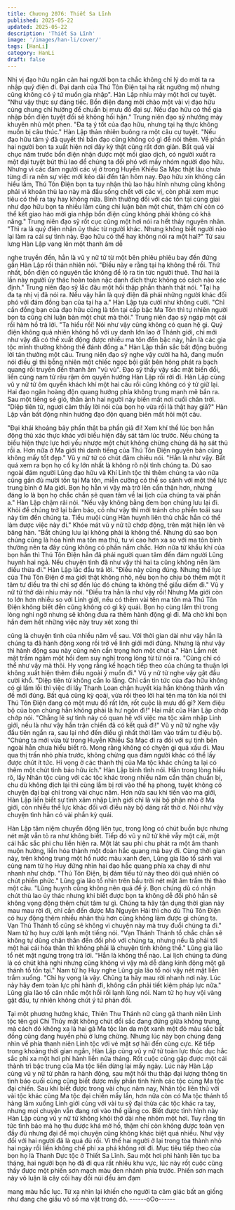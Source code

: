 ```yaml
---
title: Chương 2076: Thiết Sa Lĩnh
published: 2025-05-22
updated: 2025-05-22
description: 'Thiết Sa Lĩnh'
image: '/images/han-li/cover/'
tags: [HanLi]
category: HanLi
draft: false
---
```


Nhị vị đạo hữu ngăn cản hai người bọn ta chắc không chỉ lý do
mời ta ra nhập quý điện đi. Đại danh của Thú Tôn Điện tại hạ rất
ngưỡng mộ nhưng cũng không có ý tứ muốn gia nhập". Hàn Lập
nhíu mày một hơi cự tuyệt.
"Như vậy thực sự đáng tiếc. Bổn điện đang mời chào một vài vị
đạo hữu cùng chung chí hướng để chuẩn bị mưu đồ đại sự. Nếu
đạo hữu có thể gia nhập bổn điện tuyệt đối sẽ không hối hận."
Trung niên đạo sỹ nhướng mày khuyên nhủ một phen.
"Đa tạ ý tốt của đạo hữu, nhưng tại hạ thực không muốn bị câu
thúc." Hàn Lập thản nhiên buông ra một câu cự tuyệt.
"Nếu đạo hữu tâm ý đã quyết thì bần đạo cũng không có gì để nói
thêm. Về phần hai người bọn ta xuất hiện nơi đây kỳ thật cũng rất
đơn giản. Bất quả vài chục năm trước bổn điện nhận được một
mối giao dịch, có người xuất ra một đại tuyệt bút thù lao để chúng
ta đối phó với mấy nhóm người đạo hữu. Nhưng vì các đám
người các vị ở trong Huyễn Khiếu Sa Mạc thật lâu chưa từng đi ra
nên sự việc mới kéo dài đến tận hôm nay. Đạo hữu xin không cần
hiểu lầm, Thú Tôn Điện bọn ta tuy nhận thù lao hậu hĩnh nhưng
cũng không phải vì khoản thù lao này mà đấu sống chết với các
vị, còn phải xem mục tiêu có thể ra tay hay không nữa. Bình
thường đối với các tồn tại cùng giai như đạo hữu bọn ta nhiều
lắm cũng chỉ luận bàn một chút, thậm chí còn có thể kết giao hảo
mời gia nhập bổn điện cũng không phải không có khả năng."
Trung niên đạo sỹ rốt cục cũng một hơi nói ra hết thảy nguyên
nhân.
"Thì ra là quý điện nhận ủy thác từ người khác. Nhưng không biết
người nào lại làm ra cái sự tình này. Đạo hữu có thể hay không
nói ra một hai?" Từ sau lưng Hàn Lập vang lên một thanh âm dễ

nghe truyền đến, hẳn là vũ y nữ tử từ một bên phiêu phiêu bay
đến đứng gần Hàn Lập rồi thản nhiên nói.
"Điều này e rằng tại hạ không thể rồi. Thứ nhất, bổn điện có
nguyên tắc không để lộ ra tin tức người thuê. Thứ hai là lần này
người ủy thác hoàn toàn nặc danh đích thực không có cách nào
xác định." Trung niên đạo sỹ lắc đâu một hồi thập phần thành thật
nói.
"Tại hạ đa tạ nhị vị đã nói ra. Nếu vậy hẳn là quý điện đã phái
những người khác đối phó với đám đồng bạn của tại hạ a." Hàn
Lập tựa cười như không cười.
"Chỉ cần đồng bạn của đạo hữu cũng là tồn tại cấp bậc Ma Tôn
thì tự nhiên người bọn ta cũng chỉ luận bàn một chút mà thôi."
Trung niên đạo sỹ ngáp một cái rồi hàm hồ trả lời.
"Ta hiểu rồi! Nói như vậy cũng không có quan hệ gì. Quý điện
không quả nhiên không hổ với uy danh lớn lao ở Thánh giới, chỉ
mới như vậy đã có thể xuất động được nhiều ma tôn đến bậc này,
hẳn là các gia tộc mình thường không thể đánh đồng a." Hàn Lập
thần sắc bất động buông lời tán thưởng một câu.
Trung niên đạo sỹ nghe vậy cười ha hả, đang muốn nói điều gì thì
bỗng nhiên một chiếc ngọc bội giắt bên hông phát ra bạch quang
rồi truyền đến thanh âm "vù vù".
Đạo sỹ thấy vậy sắc mặt biến đổi, liền cùng nam tử râu rậm ôm
quyền hướng Hàn Lập rồi rời đi.
Hàn Lập cùng vũ y nữ tử ôm quyền khách khí một hai câu rồi
cũng không có ý tứ giữ lại.
Hai đạo ngân hoàng độn quang hướng phía không trung mạnh
mẽ bắn ra. Sau một tiếng sé gió, thân ảnh hai người này biến mất
nơi cuối chân trời.
"Diệp tiên tử, ngươi cảm thấy lời nói của bọn họ vừa rồi là thật
hay giả?" Hàn Lập vẫn bất động nhìn hướng đạo độn quang biên
mất hỏi một câu.

"Đại khái khoảng bảy phần thật ba phần giả đi! Xem khí thế lúc
bọn hắn động thủ xác thực khác với biểu hiện đầy sát tâm lúc
trước. Nếu chúng ta biểu hiện thực lực hơi yếu nhược một chút
không chừng chúng đã hạ sát thủ rồi a. Hơn nữa ở Ma giới thì
danh tiếng của Thú Tôn Điện nguyên bản cũng không mấy tốt
đẹp." Vũ y nữ tử có chút đăm chiêu nói.
"Hẳn là như vậy. Bất quá xem ra bọn họ cố kỵ lớn nhất là không
rõ nội tình chúng ta. Dù sao ngoài đám người Lũng đạo hữu và
Khí Linh tộc thì thêm chúng ta vào nữa cũng gần đủ mười tồn tại
Ma tôn, miễn cưỡng có thể so sánh với một thế lực trung bình ở
Ma giới. Bọn họ hẳn vì vậy mà trở lên cẩn thận hơn, nhưng đáng
lo là bọn họ chắc chắn sẽ quan tâm về lai lịch của chúng ta vài
phần a." Hàn Lập chậm rãi nói.
"Nếu vậy không bằng đem bọn chúng lưu lại đi. Khỏi để chúng trở
lại bẩm báo, có như vậy thì mới tránh cho phiền toái sau này tìm
đến chúng ta. Tiểu muội cùng Hàn huynh liên thủ chắc hẳn có thể
làm được việc này đi." Khóe mát vũ y nữ tử chớp động, trên mặt
hiện lên vẻ băng hàn.
"Bắt chúng lưu lại không phải là không thể. Nhưng dù sao bọn
chúng cũng là hóa hình ma tôn ma thú, tu vi cao hơn xa so với ma
tôn bình thường nên ta đây cũng không có phần nắm chắc. Hơn
nữa từ khẩu khí của bọn hắn thì Thú Tôn Điện hẳn đã phái người
quan tâm đến đám người Lũng huynh hai ngả. Nếu chuyện tình
đã như vậy thì hai ta cũng không nên làm điều thừa đi." Hàn Lập
lắc đầu trả lời.
"Điều này cũng đúng. Nhưng thế lực của Thú Tôn Điện ở ma giới
thật không nhỏ, nếu bọn họ chịu bỏ thêm một ít tâm tư điều tra thì
chỉ sợ đến lúc đó chúng ta không thể giấu diếm đi." Vũ y nữ tử thở
dài nhíu mày nói.
"Điều tra hẳn là như vậy rồi! Nhưng Ma giới còn to lớn hơn nhiều
so với Linh giới, nếu có thêm vài tên ma tôn mà Thú Tôn Điện
không biết đễn cũng không có gì kỳ quái. Bọn họ cùng lắm thì
trong lòng nghi ngờ nhưng sẽ không đưa ra thêm hành động gì đi.
Mà chờ khi bọn hắn đem hết những việc này truy xét xong thì

cũng là chuyện tình của nhiều năm về sau. Với thời gian dài như
vậy hẳn là chúng ta đã hành động xong rồi trở về linh giới mới
đúng. Nhưng là như vậy thì hành động sau này cũng nên cẩn
trọng hơn một chút a." Hàn Lầm nét mặt trầm ngâm một hồi đem
suy nghĩ trong lòng từ từ nói ra.
"Cũng chỉ có thể như vậy mà thôi. Hy vọng rằng kế hoạch tiếp
theo của chúng ta thuận lợi không xuất hiện thêm điều ngoài ý
muốn đi." Vũ y nữ tử nghe vậy gật đầu cười khổ.
"Diệp tiên tử không cần lo lắng. Chỉ cần tin tức của đạo hữu
không có gì lầm lỗi thì việc đi lấy Thanh Loan chân huyết kia hẳn
không thành vấn đề mới đúng. Bất quá cũng kỳ qoái, vừa rồi theo
lời hai tên ma tôn kia nói thì Thú Tôn Điện đang có một mưu đồ
rất lớn, rốt cuộc là mưu đồ gì? Xem điệu bộ của bọn chúng hẳn
không phải là hư ngôn đi!" Hai mắt của Hàn Lập chớp chớp nói.
"Chẳng lẽ sự tình này có quan hệ với việc ma tộc xâm nhập Linh
giới, nếu là như vậy hẳn trận chiến đã có kết quả đi!" Vũ y nữ tử
nghe vậy đầu tiên ngẩn ra, sau lại nhớ đến điều gì nhất thời lâm
vào trầm tư điệu bộ.
"Chúng ta mới vừa từ trong Huyễn Khiếu Sa Mạc đi ra đối với sự
tình bên ngoài hẳn chưa hiểu biết rõ. Mong rằng không có chyện
gì quá xấu đi. Mau qua thị trấn nhỏ phía trước, không chừng qua
đám người khác có thể lấy được chút ít tức. Hi vọng ở các thành
thị của Ma tộc khác chúng ta lại có thêm một chút tình báo hữu
ích." Hàn Lập bình tĩnh nói.
Hắn trong lòng hiểu rõ, lấy Nhân tộc cùng với các tộc khác trong
nhiều năm cẩn thận chuẩn bị, chu dù không địch lại thì cùng lắm
bị rơi vào thế hạ phong, tuyệt không có chuyện đại bại chỉ trong
vài chục năm.
Hơn nữa sau khi tiến vào ma giới, Hàn Lập liền biết sự tình xâm
nhập Linh giới chỉ là vài bộ phận nhỏ ở Ma giới, còn nhiều thế lực
khác đối với điều này bộ dáng rất thờ ơ.
Nói như vậy chuyện tình hẳn có vài phần kỳ quái.

Hàn Lập tâm niệm chuyển động liên tục, trong lòng có chút buồn
bực nhưng nét mặt vẫn tỏ ra như không biết. Tiếp đó vũ y nữ tử
khẽ vẫy một cái, một cái hắc sắc phi chu liền hiện ra.
Một lát sau phi chu phát ra một âm thanh muộn hưởng, liền hóa
thành một đoàn hắc quang mà bay đi.
Cùng thời gian này, trên không trung một hồ nước màu xanh đen,
Lũng gia lão tổ sánh vai cùng nam tử họ Huy đứng nhìn hai đạo
hắc quang phía xa chạy đi như nhanh như chớp.
"Thú Tôn Điện, bị đám tiểu tử này theo dõi quả nhiên có chút
phiền phức." Lũng gia lão tổ nhìn trên bầu trời nét mặt âm trầm thì
thào một câu.
"Lũng huynh cũng không nên quá để ý. Bọn chúng dù có nhận
chút thù lao ủy thác nhưng khi biết được bọn ta không dễ đối phó
hẳn sẽ không vọng động thêm chút tâm tư gì. Chúng ta hãy tận
dụng thời gian này mau mau rời đi, chỉ cần đến được Ma Nguyên
Hải thì cho dù Thú Tôn Điện có huy động thêm nhiều nhân thủ
hơn cũng không làm được gì chúng ta. Vạn Thú Thánh tổ cũng sẽ
không vì chuyện này mà truy đuổi chúng ta đi." Nam tử họ huy
cười lạnh một tiếng nói.
"Vạn Thánh Thánh tổ chắc chắn sẽ không tự dùng chân thân đến
đối phó với chúng ta, nhưng nếu là phái tới một hai cái hóa thân
thì không phải là chuyện tình không thể." Lũng gia lão tổ nét mặt
ngưng trọng trả lời.
"Hẳn là không thể nào. Lai lịch chúng ta đúng là có chút khả nghi
nhưng cũng không vì vậy mà dễ dàng kinh động một gã thánh tổ
tồn tại." Nam tử họ Huy nghe Lũng gia lão tổ nói vậy nét mặt liền
trầm xuống.
"Chỉ hy vọng là vậy. Chũng ta hãy mau rời nhanh nơi này. Lúc này
hãy đem toàn lực phi hành đi, không cần phải tiết kiệm pháp lực
nữa." Lũng gia lão tổ cân nhắc một hồi rồi lạnh lùng nói.
Nam tử họ huy vội vàng gật đầu, tự nhiên không chút ý tứ phản
đối.

Tại một phương hướng khác, Thiên Thu Thánh nữ cùng gã thanh
niên Linh tộc tên gọi Chi Thủy mặt không chút đổi sắc đang đứng
giữa không trung, mà cách đó không xa là hai gã Ma tộc làn da
một xanh một đỏ màu sắc bất đồng cũng đang huyền phù ở lưng
chừng. Nhưng lúc này bọn chúng đang nhìn về phía thanh niên
Linh tộc với vẻ mặt sợ hãi đến cùng cực.
Kế tiếp trong khoảng thời gian ngắn, Hàn Lập cùng vũ y nữ tử
toàn lực thúc dục hắc sắc phi xa một hơi phi hành liền nửa tháng.
Rốt cuộc cũng gặp được một cái thành trì bậc trung của Ma tộc
liền dừng lại mấy ngày.
Lúc này Hàn Lập cùng vũ y nữ tử phân ra hành động, sau một hồi
thu thập đại lượng thông tin tình báo cuối cùng cũng biết được
mấy phần tình hình các tộc cùng Ma tộc đại chiến.
Sau khi biết được trong vài chục năm nay, Nhân tộc liên thủ với
vài tộc khác cùng Ma tộc đại chiến mấy lần, hơn nữa còn có Ma
tộc thánh tổ hàng lâm xuống Linh giới cùng với vài tu sỹ đại thừa
các tộc khác ra tay, nhưng mọi chuyện vẫn đang rơi vào thế giằng
co. Biết được tình hình này Hàn Lập cùng vũ y nữ tử không khỏi
thở dài nhẹ nhõm một hơi.
Tuy rằng tin tức tình báo mà họ thu được khá mở hồ, thậm chí
còn không được toàn vẹn đầy đủ nhưng đại để mọi chuyện cũng
không khác biệt quá nhiều.
Như vậy đối với hai người đã là quá đủ rồi.
Vì thế hai người ở lại trong tòa thành nhỏ hai ngày rồi liền không
chế phi xa phá không rời đi.
Mục tiêu tiếp theo của bọn họ là Thanh Dực tộc ở Thiết Sa Lĩnh.
Sau một hơi phi hành liên tục ba tháng, hai người bọn họ đã đi
qua rất nhiều khu vực, lúc này rốt cuộc cũng thấy được một phiến
sơn mạch màu đen nhánh phía trước.
Phiến sơn mạch này vô luận là cây cối hay đồi núi đều ảm đạm

mang màu hắc lục. Từ xa nhìn lại khiến cho người ta cảm giác
bất an giống như đang che giấu vô số ma vật trong đó.
------oOo------
